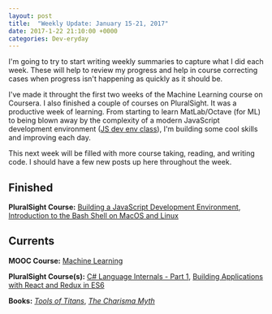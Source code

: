 ```yaml
---
layout: post
title:  "Weekly Update: January 15-21, 2017"
date: 2017-1-22 21:10:00 +0000
categories: Dev-eryday
---
```


I'm going to try to start writing weekly summaries to capture what I did each week. These will help to review my progress and help in course correcting cases when progress isn't happening as quickly as it should be.

I've made it throught the first two weeks of the Machine Learning course on Coursera. I also finished a couple of courses on PluralSight. It was a productive week of learning. From starting to learn MatLab/Octave (for ML) to being blown away by the complexity of a modern JavaScript development environment ([JS dev env class][bjde]), I'm building some cool skills and improving each day.

This next week will be filled with more course taking, reading, and writing code. I should have a few new posts up here throughout the week.

Finished
--------
**PluralSight Course:** [Building a JavaScript Development Environment][bjde], [Introduction to the Bash Shell on MacOS and Linux][bash]

Currents
--------
**MOOC Course:** [Machine Learning][ML]

**PluralSight Course(s):** [C# Language Internals - Part 1][clr], [Building Applications with React and Redux in ES6][React]

**Books:** *[Tools of Titans][tools]*, *[The Charisma Myth][tcm]*

[bjde]: https://app.pluralsight.com/library/courses/javascript-development-environment/table-of-contents
[bash]: https://app.pluralsight.com/library/courses/introduction-bash-shell-linux-mac-os/table-of-contents
[clr]: https://app.pluralsight.com/library/courses/csharp-language-internals/table-of-contents
[React]: https://app.pluralsight.com/library/courses/react-redux-react-router-es6/table-of-contents
[ML]: https://www.coursera.org/learn/machine-learning/
[tools]: https://www.amazon.com/Tools-Titans-Billionaires-World-Class-Performers-ebook/dp/B01HSMRWNU/ref=sr_1_1?ie=UTF8&qid=1485140826&sr=8-1&keywords=tools+of+titans
[tcm]: https://www.amazon.com/Charisma-Myth-Science-Personal-Magnetism-ebook/dp/B005GSZZ24/ref=sr_1_1?ie=UTF8&qid=1485140922&sr=8-1&keywords=the+charisma+myth